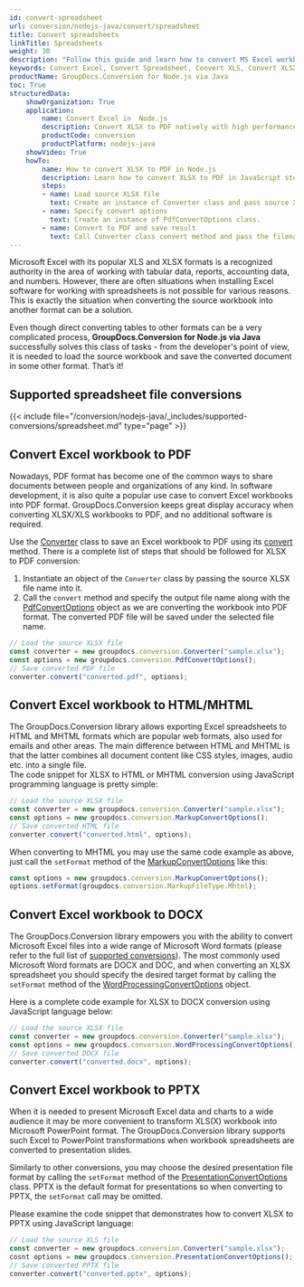 ```yaml
---
id: convert-spreadsheet
url: conversion/nodejs-java/convert/spreadsheet
title: Convert spreadsheets
linkTitle: Spreadsheets
weight: 30
description: "Follow this guide and learn how to convert MS Excel workbooks - XLSX, XLS, XLSB using JavaScript language and GroupDocs.Conversion for Node.js via Java."
keywords: Convert Excel, Convert Spreadsheet, Convert XLS, Convert XLSX
productName: GroupDocs.Conversion for Node.js via Java
toc: True
structuredData:
    showOrganization: True
    application:    
        name: Convert Excel in  Node.js    
        description: Convert XLSX to PDF natively with high performance using JavaScript language and GroupDocs.Conversion for Node.js APIs
        productCode: conversion
        productPlatform: nodejs-java 
    showVideo: True
    howTo:
        name: How to convert XLSX to PDF in Node.js 
        description: Learn how to convert XLSX to PDF in JavaScript step by step
        steps:
        - name: Load source XLSX file 
          text: Create an instance of Converter class and pass source XLSX file path as a constructor parameter. You may specify absolute or relative file path as per your requirements. 
        - name: Specify convert options 
          text: Create an instance of PdfConvertOptions class.
        - name: Convert to PDF and save result 
          text: Call Converter class convert method and pass the filename for the converted PDF file and the PdfConvertOptions object from the previous step as parameters.
---
```

Microsoft Excel with its popular XLS and XLSX formats is a recognized authority in the area of working with tabular data, reports, accounting data, and numbers. However, there are often situations when installing Excel software for working with spreadsheets is not possible for various reasons. This is exactly the situation when converting the source workbook into another format can be a solution. 

Even though direct converting tables to other formats can be a very complicated process, **GroupDocs.Conversion for Node.js via Java** successfully solves this class of tasks - from the developer's point of view, it is needed to load the source workbook and save the converted document in some other format. That’s it!

## Supported spreadsheet file conversions

{{< include file="/conversion/nodejs-java/_includes/supported-conversions/spreadsheet.md" type="page" >}}

## Convert Excel workbook to PDF

Nowadays, PDF format has become one of the common ways to share documents between people and organizations of any kind. In software development, it is also quite a popular use case to convert Excel workbooks into PDF format. GroupDocs.Conversion keeps great display accuracy when converting XLSX/XLS workbooks to PDF, and no additional software is required.  

Use the [Converter](#) class to save an Excel workbook to PDF using its [convert](#) method. There is a complete list of steps that should be followed for XLSX to PDF conversion:  

1. Instantiate an object of the `Converter` class by passing the source XLSX file name into it.
2. Call the `convert` method and specify the output file name along with the [PdfConvertOptions](#) object as we are converting the workbook into PDF format. The converted PDF file will be saved under the selected file name.  

```js
// Load the source XLSX file
const converter = new groupdocs.conversion.Converter("sample.xlsx");
const options = new groupdocs.conversion.PdfConvertOptions();
// Save converted PDF file
converter.convert("converted.pdf", options);
```

## Convert Excel workbook to HTML/MHTML

The GroupDocs.Conversion library allows exporting Excel spreadsheets to HTML and MHTML formats which are popular web formats, also used for emails and other areas.
The main difference between HTML and MHTML is that the latter combines all document content like CSS styles, images, audio etc. into a single file.  
The code snippet for XLSX to HTML or MHTML conversion using JavaScript programming language is pretty simple:  

```js
// Load the source XLSX file
const converter = new groupdocs.conversion.Converter("sample.xlsx");
const options = new groupdocs.conversion.MarkupConvertOptions();
// Save converted HTML file
converter.convert("converted.html", options);
```

When converting to MHTML you may use the same code example as above, just call the `setFormat` method of the [MarkupConvertOptions](#) like this:  

```js
const options = new groupdocs.conversion.MarkupConvertOptions();
options.setFormat(groupdocs.conversion.MarkupFileType.Mhtml);
```

## Convert Excel workbook to DOCX

The GroupDocs.Conversion library empowers you with the ability to convert Microsoft Excel files into a wide range of Microsoft Word formats (please refer to the full list of [supported conversions](#supported-spreadsheet-file-conversions)). The most commonly used Microsoft Word formats are DOCX and DOC, and when converting an XLSX spreadsheet you should specify the desired target format by calling the `setFormat` method of the [WordProcessingConvertOptions](#) object.  

Here is a complete code example for XLSX to DOCX conversion using JavaScript language below:

```js
// Load the source XLSX file
const converter = new groupdocs.conversion.Converter("sample.xlsx");
const options = new groupdocs.conversion.WordProcessingConvertOptions();
// Save converted DOCX file
converter.convert("converted.docx", options);
```

## Convert Excel workbook to PPTX

When it is needed to present Microsoft Excel data and charts to a wide audience it may be more convenient to transform XLS(X) workbook into Microsoft PowerPoint format. The GroupDocs.Conversion library supports such Excel to PowerPoint transformations when workbook spreadsheets are converted to presentation slides.  

Similarly to other conversions, you may choose the desired presentation file format by calling the `setFormat` method of the [PresentationConvertOptions](#) class. PPTX is the default format for presentations so when converting to PPTX, the `setFormat` call may be omitted.  

Please examine the code snippet that demonstrates how to convert XLSX to PPTX using JavaScript language:  

```js
// Load the source XLS file
const converter = new groupdocs.conversion.Converter("sample.xlsx");
cosnt options = new groupdocs.conversion.PresentationConvertOptions();
// Save converted PPTX file
converter.convert("converted.pptx", options);
```
